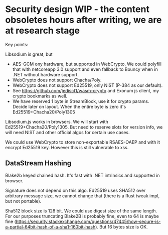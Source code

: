﻿# Security design WIP - the content obsoletes hours after writing, we are at research stage

Key points:

Libsodium is great, but
* AES-GCM ony hardware, but supported in WebCrypto. We could polyfill that with netcoreapp 3.0 support and even fallback to Bouncy when in .NET without hardware support.
* WebCrypto does not support Chacha/Poly.
* WebCrypto does not support Ed25519, only NIST (P-384 as our default).
* See https://github.com/jedisct1/wasm-crypto and Exonum js client, my crypto bookmarks as well.
* We have reserved 1 byte in StreamBlock, use it for crypto params. Decide later on layout. When the entire byte is zero it's Ed25519+Chacha20/Poly1305

Libsodium.js works in browsers. We will start with Ed25519+Chacha20/Poly1305. But need to reserve slots for version info, we will need NIST and other 
official algos for certain use cases.

We could use WebCrypto to store non-exportable RSAES-OAEP and with it encrypt Ed25519 key. However this is still vulnerable to xss.

## DataStream Hashing

Blake2b keyed chained hash. It's fast with .NET intrinsics and supported in browser.

Signature does not depend on this algo. Ed25519 uses SHA512 over arbitrary message size, we cannot change that (there is a Rust tweak impl, but not portable).

Sha512 block size is 128 bit. We could use digest size of the same length. For our purposes truncating Blake2B is probably fine, 
even to 64 is maybe fine (https://security.stackexchange.com/questions/47445/how-secure-is-a-partial-64bit-hash-of-a-sha1-160bit-hash).
But 16 bytes size is OK.
